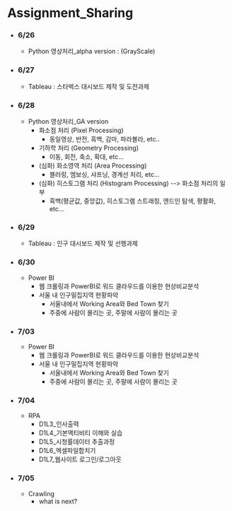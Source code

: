 # Assignment_Sharing

- ### 6/26
    - Python 영상처리_alpha version : (GrayScale)
- ### 6/27
    - Tableau : 스타벅스 대시보드 제작 및 도전과제
- ### 6/28
    - Python 영상처리_GA version
        - 화소점 처리 (Pixel Processing)
            - 동일영상, 반전, 흑백, 감마, 파라볼라, etc..
        - 기하학 처리 (Geometry Processing)
            - 이동, 회전, 축소, 확대, etc...
        - (심화) 화소영역 처리 (Area Processing)
            - 블러링, 엠보싱, 샤프닝, 경계선 처리, etc...
        - (심화) 히스토그램 처리 (Histogram Processing) --> 화소점 처리의 일부
            - 흑백(평균값, 중앙값), 히스토그램 스트래칭, 엔드인 탐색, 평활화, etc...
- ### 6/29
    - Tableau : 인구 대시보드 제작 및 선행과제
- ### 6/30
    - Power BI
        - 웹 크롤링과 PowerBI로 워드 클라우드를 이용한 현상비교분석
        - 서울 내 인구밀집지역 현황파악
            - 서울내에서 Working Area와 Bed Town 찾기
            - 주중에 사람이 몰리는 곳, 주말에 사람이 몰리는 곳
- ### 7/03
    - Power BI
        - 웹 크롤링과 PowerBI로 워드 클라우드를 이용한 현상비교분석
        - 서울 내 인구밀집지역 현황파악
            - 서울내에서 Working Area와 Bed Town 찾기
            - 주중에 사람이 몰리는 곳, 주말에 사람이 몰리는 곳
- ### 7/04
    - RPA
        - D1L3_인사출력
        - D1L4_기본액티비티 이해와 실습
        - D1L5_시청률데이터 추출과정
        - D1L6_엑셀파일합치기
        - D1L7_웹사이트 로그인/로그아웃
- ### 7/05
    - Crawling
        - what is next?
